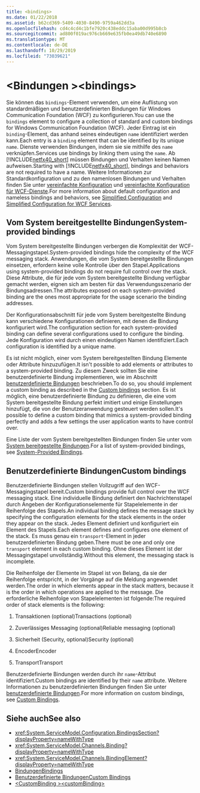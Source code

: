 ```yaml
---
title: <bindings>
ms.date: 01/22/2018
ms.assetid: b62cd369-5409-4030-8490-9759a462dd3a
ms.openlocfilehash: cd4c4cd4c1bfe7920c438eddc15aba00d995b8cb
ms.sourcegitcommit: ad800f019ac976cb669e635fb0ea49db740e6890
ms.translationtype: MT
ms.contentlocale: de-DE
ms.lasthandoff: 10/29/2019
ms.locfileid: "73039621"
---
```

# <a name="bindings"></a><span data-ttu-id="30e0a-101">\<Bindungen ></span><span class="sxs-lookup"><span data-stu-id="30e0a-101">\<bindings></span></span>

<span data-ttu-id="30e0a-102">Sie können das `bindings`-Element verwenden, um eine Auflistung von standardmäßigen und benutzerdefinierten Bindungen für Windows Communication Foundation (WCF) zu konfigurieren.</span><span class="sxs-lookup"><span data-stu-id="30e0a-102">You can use the `bindings` element to configure a collection of standard and custom bindings for Windows Communication Foundation (WCF).</span></span> <span data-ttu-id="30e0a-103">Jeder Eintrag ist ein `binding`-Element, das anhand seines eindeutigen `name` identifiziert werden kann.</span><span class="sxs-lookup"><span data-stu-id="30e0a-103">Each entry is a `binding` element that can be identified by its unique `name`.</span></span> <span data-ttu-id="30e0a-104">Dienste verwenden Bindungen, indem sie sie mithilfe des `name` verknüpfen.</span><span class="sxs-lookup"><span data-stu-id="30e0a-104">Services use bindings by linking them using the `name`.</span></span> <span data-ttu-id="30e0a-105">Ab [!INCLUDE[netfx40_short](../../../../../includes/netfx40-short-md.md)] müssen Bindungen und Verhalten keinen Namen aufweisen.</span><span class="sxs-lookup"><span data-stu-id="30e0a-105">Starting with [!INCLUDE[netfx40_short](../../../../../includes/netfx40-short-md.md)], bindings and behaviors are not required to have a name.</span></span> <span data-ttu-id="30e0a-106">Weitere Informationen zur Standardkonfiguration und zu den namenlosen Bindungen und Verhalten finden Sie unter [vereinfachte Konfiguration](../../../wcf/simplified-configuration.md) und [vereinfachte Konfiguration für WCF-Dienste](../../../wcf/samples/simplified-configuration-for-wcf-services.md).</span><span class="sxs-lookup"><span data-stu-id="30e0a-106">For more information about default configuration and nameless bindings and behaviors, see [Simplified Configuration](../../../wcf/simplified-configuration.md) and [Simplified Configuration for WCF Services](../../../wcf/samples/simplified-configuration-for-wcf-services.md).</span></span>

## <a name="system-provided-bindings"></a><span data-ttu-id="30e0a-107">Vom System bereitgestellte Bindungen</span><span class="sxs-lookup"><span data-stu-id="30e0a-107">System-provided bindings</span></span>

<span data-ttu-id="30e0a-108">Vom System bereitgestellte Bindungen verbergen die Komplexität der WCF-Messagingstapel.</span><span class="sxs-lookup"><span data-stu-id="30e0a-108">System-provided bindings hide the complexity of the WCF messaging stack.</span></span> <span data-ttu-id="30e0a-109">Anwendungen, die vom System bereitgestellte Bindungen einsetzen, erfordern keine volle Kontrolle über den Stapel.</span><span class="sxs-lookup"><span data-stu-id="30e0a-109">Applications using system-provided bindings do not require full control over the stack.</span></span> <span data-ttu-id="30e0a-110">Diese Attribute, die für jede vom System bereitgestellte Bindung verfügbar gemacht werden, eignen sich am besten für das Verwendungsszenario der Bindungsadressen.</span><span class="sxs-lookup"><span data-stu-id="30e0a-110">The attributes exposed on each system-provided binding are the ones most appropriate for the usage scenario the binding addresses.</span></span>

<span data-ttu-id="30e0a-111">Der Konfigurationsabschnitt für jede vom System bereitgestellte Bindung kann verschiedene Konfigurationen definieren, mit denen die Bindung konfiguriert wird.</span><span class="sxs-lookup"><span data-stu-id="30e0a-111">The configuration section for each system-provided binding can define several configurations used to configure the binding.</span></span> <span data-ttu-id="30e0a-112">Jede Konfiguration wird durch einen eindeutigen Namen identifiziert.</span><span class="sxs-lookup"><span data-stu-id="30e0a-112">Each configuration is identified by a unique name.</span></span>

<span data-ttu-id="30e0a-113">Es ist nicht möglich, einer vom System bereitgestellten Bindung Elemente oder Attribute hinzuzufügen.</span><span class="sxs-lookup"><span data-stu-id="30e0a-113">It isn't possible to add elements or attributes to a system-provided binding.</span></span> <span data-ttu-id="30e0a-114">Zu diesem Zweck sollten Sie eine benutzerdefinierte Bindung implementieren, wie im Abschnitt [benutzerdefinierte Bindungen](#custom-bindings) beschrieben.</span><span class="sxs-lookup"><span data-stu-id="30e0a-114">To do so, you should implement a custom binding as described in the [Custom bindings](#custom-bindings) section.</span></span> <span data-ttu-id="30e0a-115">Es ist möglich, eine benutzerdefinierte Bindung zu definieren, die eine vom System bereitgestellte Bindung perfekt imitiert und einige Einstellungen hinzufügt, die von der Benutzeranwendung gesteuert werden sollen.</span><span class="sxs-lookup"><span data-stu-id="30e0a-115">It's possible to define a custom binding that mimics a system-provided binding perfectly and adds a few settings the user application wants to have control over.</span></span>  

<span data-ttu-id="30e0a-116">Eine Liste der vom System bereitgestellten Bindungen finden Sie unter vom [System bereitgestellte Bindungen](../../../wcf/system-provided-bindings.md).</span><span class="sxs-lookup"><span data-stu-id="30e0a-116">For a list of system-provided bindings, see [System-Provided Bindings](../../../wcf/system-provided-bindings.md).</span></span>

## <a name="custom-bindings"></a><span data-ttu-id="30e0a-117">Benutzerdefinierte Bindungen</span><span class="sxs-lookup"><span data-stu-id="30e0a-117">Custom bindings</span></span>

<span data-ttu-id="30e0a-118">Benutzerdefinierte Bindungen stellen Vollzugriff auf den WCF-Messagingstapel bereit.</span><span class="sxs-lookup"><span data-stu-id="30e0a-118">Custom bindings provide full control over the WCF messaging stack.</span></span> <span data-ttu-id="30e0a-119">Eine individuelle Bindung definiert den Nachrichtenstapel durch Angeben der Konfigurationselemente für Stapelelemente in der Reihenfolge des Stapels.</span><span class="sxs-lookup"><span data-stu-id="30e0a-119">An individual binding defines the message stack by specifying the configuration elements for the stack elements in the order they appear on the stack.</span></span> <span data-ttu-id="30e0a-120">Jedes Element definiert und konfiguriert ein Element des Stapels.</span><span class="sxs-lookup"><span data-stu-id="30e0a-120">Each element defines and configures one element of the stack.</span></span> <span data-ttu-id="30e0a-121">Es muss genau ein `transport`-Element in jeder benutzerdefinierten Bindung geben.</span><span class="sxs-lookup"><span data-stu-id="30e0a-121">There must be one and only one `transport` element in each custom binding.</span></span> <span data-ttu-id="30e0a-122">Ohne dieses Element ist der Messagingstapel unvollständig.</span><span class="sxs-lookup"><span data-stu-id="30e0a-122">Without this element, the messaging stack is incomplete.</span></span>

<span data-ttu-id="30e0a-123">Die Reihenfolge der Elemente im Stapel ist von Belang, da sie der Reihenfolge entspricht, in der Vorgänge auf die Meldung angewendet werden.</span><span class="sxs-lookup"><span data-stu-id="30e0a-123">The order in which elements appear in the stack matters, because it is the order in which operations are applied to the message.</span></span> <span data-ttu-id="30e0a-124">Die erforderliche Reihenfolge von Stapelelementen ist folgende:</span><span class="sxs-lookup"><span data-stu-id="30e0a-124">The required order of stack elements is the following:</span></span>  

1. <span data-ttu-id="30e0a-125">Transaktionen (optional)</span><span class="sxs-lookup"><span data-stu-id="30e0a-125">Transactions (optional)</span></span>  

2. <span data-ttu-id="30e0a-126">Zuverlässiges Messaging (optional)</span><span class="sxs-lookup"><span data-stu-id="30e0a-126">Reliable messaging (optional)</span></span>  

3. <span data-ttu-id="30e0a-127">Sicherheit (Security, optional)</span><span class="sxs-lookup"><span data-stu-id="30e0a-127">Security (optional)</span></span>  

4. <span data-ttu-id="30e0a-128">Encoder</span><span class="sxs-lookup"><span data-stu-id="30e0a-128">Encoder</span></span>  

5. <span data-ttu-id="30e0a-129">Transport</span><span class="sxs-lookup"><span data-stu-id="30e0a-129">Transport</span></span>  

 <span data-ttu-id="30e0a-130">Benutzerdefinierte Bindungen werden durch ihr `name`-Attribut identifiziert.</span><span class="sxs-lookup"><span data-stu-id="30e0a-130">Custom bindings are identified by their `name` attribute.</span></span> <span data-ttu-id="30e0a-131">Weitere Informationen zu benutzerdefinierten Bindungen finden Sie unter [benutzerdefinierte Bindungen](../../../wcf/extending/custom-bindings.md).</span><span class="sxs-lookup"><span data-stu-id="30e0a-131">For more information on custom bindings, see [Custom Bindings](../../../wcf/extending/custom-bindings.md).</span></span>

## <a name="see-also"></a><span data-ttu-id="30e0a-132">Siehe auch</span><span class="sxs-lookup"><span data-stu-id="30e0a-132">See also</span></span>

- <xref:System.ServiceModel.Configuration.BindingsSection?displayProperty=nameWithType>
- <xref:System.ServiceModel.Channels.Binding?displayProperty=nameWithType>
- <xref:System.ServiceModel.Channels.BindingElement?displayProperty=nameWithType>
- [<span data-ttu-id="30e0a-133">Bindungen</span><span class="sxs-lookup"><span data-stu-id="30e0a-133">Bindings</span></span>](../../../wcf/bindings.md)
- [<span data-ttu-id="30e0a-134">Benutzerdefinierte Bindungen</span><span class="sxs-lookup"><span data-stu-id="30e0a-134">Custom Bindings</span></span>](../../../wcf/extending/custom-bindings.md)
- [<span data-ttu-id="30e0a-135">\<CustomBinding ></span><span class="sxs-lookup"><span data-stu-id="30e0a-135">\<customBinding></span></span>](custombinding.md)
